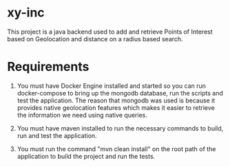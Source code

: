# xy-inc
This project is a java backend used to add and retrieve Points of Interest based on Geolocation and distance on a radius based search.

# Requirements

1) You must have Docker Engine installed and started so you can run docker-compose to bring up the mongodb database, run the scripts and test the application. The reason that mongodb was used is because it provides native geolocation features which makes it easier to retrieve the information we need using native queries.

2) You must have maven installed to run the necessary commands to build, run and test the application.

3) You must run the command "mvn clean install" on the root path of the application to build the project and run the tests.

